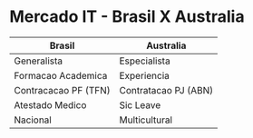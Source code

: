 # Mercado IT - Brasil X Australia



| Brasil               | Australia             |
| -------------------- | --------------------- |
| Generalista          | Especialista          |
| Formacao Academica   | Experiencia           |
| Contracacao PF (TFN) | Contratacao PJ (ABN)  |
| Atestado Medico      | Sic Leave             |
| Nacional             | Multicultural         |

